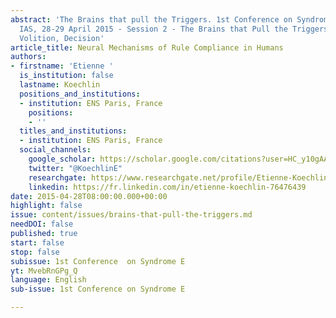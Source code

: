 ```yaml
---
abstract: 'The Brains that pull the Triggers. 1st Conference on Syndrome E, Paris
  IAS, 28-29 April 2015 - Session 2 - The Brains that Pull the Triggers: Perception,
  Volition, Decision'
article_title: Neural Mechanisms of Rule Compliance in Humans
authors:
- firstname: 'Etienne '
  is_institution: false
  lastname: Koechlin
  positions_and_institutions:
  - institution: ENS Paris, France
    positions:
    - ''
  titles_and_institutions:
  - institution: ENS Paris, France
  social_channels:
    google_scholar: https://scholar.google.com/citations?user=HC_y10gAAAAJ&hl=fr
    twitter: "@KoechlinE"
    researchgate: https://www.researchgate.net/profile/Etienne-Koechlin
    linkedin: https://fr.linkedin.com/in/etienne-koechlin-76476439
date: 2015-04-28T08:00:00.000+00:00
highlight: false
issue: content/issues/brains-that-pull-the-triggers.md
needDOI: false
published: true
start: false
stop: false
subissue: 1st Conference  on Syndrome E
yt: MvebRnGPg_Q
language: English
sub-issue: 1st Conference on Syndrome E

---
```

<Youtube yt="MvebRnGPg_Q" caption="Neural Mechanisms of Rule Compliance in Humans" start="false" stop="false"></Youtube>